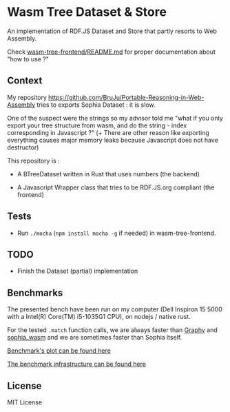 # Wasm Tree Dataset & Store

An implementation of RDF.JS Dataset and Store that partly resorts to Web
Assembly.

Check [wasm-tree-frontend/README.md](wasm-tree-frontend/README.md) for proper
documentation about "how to use ?"

## Context

My repository https://github.com/BruJu/Portable-Reasoning-in-Web-Assembly tries
to exports Sophia Dataset : it is slow.

One of the suspect were the strings so my advisor told me "what if you only
export your tree structure from wasm, and do the string - index corresponding
in Javascript ?" (+ There are other reason like exporting everything causes
major memory leaks because Javascript does not have destructor)

This repository is :

- A BTreeDataset written in Rust that uses numbers (the backend)

- A Javascript Wrapper class that tries to be RDF.JS.org compliant (the frontend)



## Tests

- Run `./mocha` (`npm install mocha -g` if needed) in wasm-tree-frontend.

## TODO

- Finish the Dataset (partial) implementation

## Benchmarks

The presented bench have been run on my computer (Dell Inspiron 15 5000 with a Intel(R) Core(TM) i5-1035G1 CPU), on nodejs / native rust.

For the tested `.match` function calls, we are always faster than [Graphy](https://graphy.link/) and [sophia_wasm](https://github.com/BruJu/Portable-Reasoning-in-Web-Assembly/tree/master/sophia-wasm) and we are sometimes faster than Sophia itself.

[Benchmark's plot can be found here](benchmark/plots.ipynb)

[The benchmark infrastructure can be found here](https://github.com/BruJu/wasm_rdf_benchmark)

## License

MIT License
